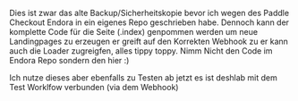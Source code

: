 Dies ist zwar das alte Backup/Sicherheitskopie bevor ich wegen des Paddle Checkout Endora in ein eigenes Repo geschrieben habe.  Dennoch kann der komplette Code für die Seite (.index) genpommen werden um neue Landingpages zu erzeugen er greift auf den Korrekten Webhook zu er kann auch die Loader zugreigfen, alles tippy toppy. Nimm Nicht den Code im Endora Repo sondern den hier :)


Ich nutze dieses aber ebenfalls zu Testen ab jetzt es ist deshlab mit dem Test Worklfow verbunden (via dem Webhook)
